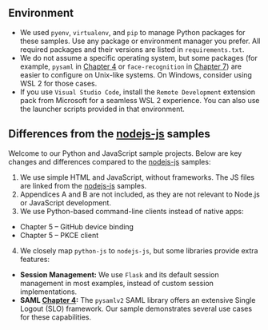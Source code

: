 ## Environment

* We used `pyenv`, `virtualenv`, and `pip` to manage Python packages for
  these samples. Use any package or environment manager you prefer. All
  required packages and their versions are listed in `requirements.txt`.
* We do not assume a specific operating system, but some packages
  (for example, `pysaml` in [Chapter 4](chapter-4) or `face-recognition`
  in [Chapter 7](chapter-7)) are easier to configure on Unix-like systems.
  On Windows, consider using WSL 2 for those cases.
* If you use `Visual Studio Code`, install the `Remote Development`
  extension pack from Microsoft for a seamless WSL 2 experience. You can
  also use the launcher scripts provided in that environment. 

## Differences from the [nodejs-js](../nodejs-js) samples

Welcome to our Python and JavaScript sample projects. Below are key changes
and differences compared to the [nodejs-js](../nodejs-js) samples:

1. We use simple HTML and JavaScript, without frameworks. The JS files are
  linked from the [nodejs-js](../nodejs-js/) samples.
2. Appendices A and B are not included, as they are not relevant to Node.js or
  JavaScript development.
3. We use Python-based command-line clients instead of native apps:
  - Chapter 5 – GitHub device binding
  - Chapter 5 – PKCE client
4. We closely map `python-js` to `nodejs-js`, but some libraries provide extra
  features:
  - **Session Management:** We use `Flask` and its default session management
    in most examples, instead of custom session implementations.
  - **SAML [Chapter 4](chapter-4):** The `pysamlv2` SAML library offers an
    extensive Single Logout (SLO) framework. Our sample demonstrates several
    use cases for these capabilities.
